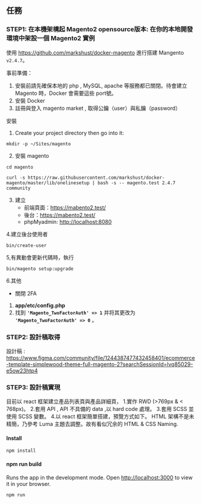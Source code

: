## 任務

### STEP1: 在本機架構起 Magento2 opensource版本:  在你的本地開發環境中架設一個 Magento2 實例

使用 <https://github.com/markshust/docker-magento> 進行搭建 Mangento `v2.4.7`。

事前準備：

1. 安裝前請先確保本地的 php , MySQL, apache 等服務都已關閉。待會建立 Magento 時，Docker 會需要這些 port號。
2. 安裝 Docker
3. 註冊與登入 magento market , 取得公鑰（user）與私鑰（password）

安裝

1. Create your project directory then go into it:

```
mkdir -p ~/Sites/magento
```

2. 安裝 magento

```
cd magento
```

```shell notranslate position-relative overflow-auto
curl -s https://raw.githubusercontent.com/markshust/docker-magento/master/lib/onelinesetup | bash -s -- magento.test 2.4.7 community
```

3. 建立
   - 前端頁面：<https://mabento2.test/>
   - 後台：<https://mabento2.test/>
   - phpMyadmin: <http://localhost:8080>

4.建立後台使用者

```
bin/create-user
```

5,有異動會更新代碼時，執行

```
bin/magento setup:upgrade
```

6.其他

- 關閉 2FA

1. **app/etc/config.php**
2. 找到 **`'Magento_TwoFactorAuth' => 1`** 并将其更改为  **`'Magento_TwoFactorAuth' => 0`** 。

### STEP2: 設計稿取得

設計稿 : <https://www.figma.com/community/file/1244387477432458401/ecommerce-template-simplewood-theme-full-magento-2?searchSessionId=lvq85029-e5ow23htp4>

### STEP3: 設計稿實現

目前以 react 框架建立產品列表頁與產品詳細頁，
1.實作 RWD (>769px & < 768px)。
2.套用 API , API 不具備的 data ,以 hard code 處理。
3.套用 SCSS 並使用 SCSS 變數。
4.以 react 框架簡單搭建，預覽方式如下。
HTML 架構不是未精簡，乃參考 Luma 主題去調整。故有看似冗余的 HTML & CSS Naming.


#### Install

```
npm install
```

#### npm run build

Runs the app in the development mode.
Open [http://localhost:3000](http://localhost:3000) to view it in your browser.

```
npm run
```
